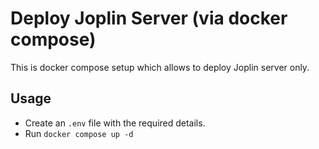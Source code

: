 # Deploy Joplin Server (via docker compose)

This is docker compose setup which allows to deploy Joplin server only.

## Usage

* Create an `.env` file with the required details.
* Run `docker compose up -d`